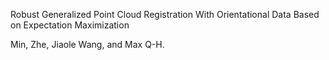 Robust Generalized Point Cloud Registration With Orientational Data Based on Expectation Maximization

Min, Zhe, Jiaole Wang, and Max Q-H.
